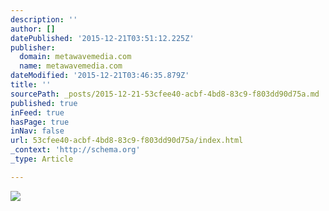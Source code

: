 ```yaml
---
description: ''
author: []
datePublished: '2015-12-21T03:51:12.225Z'
publisher:
  domain: metawavemedia.com
  name: metawavemedia.com
dateModified: '2015-12-21T03:46:35.879Z'
title: ''
sourcePath: _posts/2015-12-21-53cfee40-acbf-4bd8-83c9-f803dd90d75a.md
published: true
inFeed: true
hasPage: true
inNav: false
url: 53cfee40-acbf-4bd8-83c9-f803dd90d75a/index.html
_context: 'http://schema.org'
_type: Article

---
```

![](http://metawavemedia.com/mw/Home_files/MW_Media_Logo.jpg)